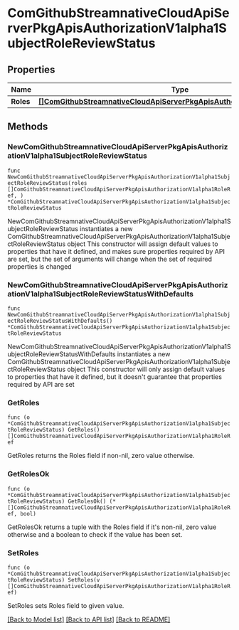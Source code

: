 # ComGithubStreamnativeCloudApiServerPkgApisAuthorizationV1alpha1SubjectRoleReviewStatus

## Properties

Name | Type | Description | Notes
------------ | ------------- | ------------- | -------------
**Roles** | [**[]ComGithubStreamnativeCloudApiServerPkgApisAuthorizationV1alpha1RoleRef**](ComGithubStreamnativeCloudApiServerPkgApisAuthorizationV1alpha1RoleRef.md) |  | 

## Methods

### NewComGithubStreamnativeCloudApiServerPkgApisAuthorizationV1alpha1SubjectRoleReviewStatus

`func NewComGithubStreamnativeCloudApiServerPkgApisAuthorizationV1alpha1SubjectRoleReviewStatus(roles []ComGithubStreamnativeCloudApiServerPkgApisAuthorizationV1alpha1RoleRef, ) *ComGithubStreamnativeCloudApiServerPkgApisAuthorizationV1alpha1SubjectRoleReviewStatus`

NewComGithubStreamnativeCloudApiServerPkgApisAuthorizationV1alpha1SubjectRoleReviewStatus instantiates a new ComGithubStreamnativeCloudApiServerPkgApisAuthorizationV1alpha1SubjectRoleReviewStatus object
This constructor will assign default values to properties that have it defined,
and makes sure properties required by API are set, but the set of arguments
will change when the set of required properties is changed

### NewComGithubStreamnativeCloudApiServerPkgApisAuthorizationV1alpha1SubjectRoleReviewStatusWithDefaults

`func NewComGithubStreamnativeCloudApiServerPkgApisAuthorizationV1alpha1SubjectRoleReviewStatusWithDefaults() *ComGithubStreamnativeCloudApiServerPkgApisAuthorizationV1alpha1SubjectRoleReviewStatus`

NewComGithubStreamnativeCloudApiServerPkgApisAuthorizationV1alpha1SubjectRoleReviewStatusWithDefaults instantiates a new ComGithubStreamnativeCloudApiServerPkgApisAuthorizationV1alpha1SubjectRoleReviewStatus object
This constructor will only assign default values to properties that have it defined,
but it doesn't guarantee that properties required by API are set

### GetRoles

`func (o *ComGithubStreamnativeCloudApiServerPkgApisAuthorizationV1alpha1SubjectRoleReviewStatus) GetRoles() []ComGithubStreamnativeCloudApiServerPkgApisAuthorizationV1alpha1RoleRef`

GetRoles returns the Roles field if non-nil, zero value otherwise.

### GetRolesOk

`func (o *ComGithubStreamnativeCloudApiServerPkgApisAuthorizationV1alpha1SubjectRoleReviewStatus) GetRolesOk() (*[]ComGithubStreamnativeCloudApiServerPkgApisAuthorizationV1alpha1RoleRef, bool)`

GetRolesOk returns a tuple with the Roles field if it's non-nil, zero value otherwise
and a boolean to check if the value has been set.

### SetRoles

`func (o *ComGithubStreamnativeCloudApiServerPkgApisAuthorizationV1alpha1SubjectRoleReviewStatus) SetRoles(v []ComGithubStreamnativeCloudApiServerPkgApisAuthorizationV1alpha1RoleRef)`

SetRoles sets Roles field to given value.



[[Back to Model list]](../README.md#documentation-for-models) [[Back to API list]](../README.md#documentation-for-api-endpoints) [[Back to README]](../README.md)


